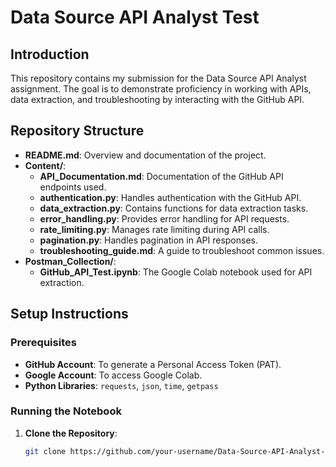 # Data Source API Analyst Test

## Introduction

This repository contains my submission for the Data Source API Analyst assignment. The goal is to demonstrate proficiency in working with APIs, data extraction, and troubleshooting by interacting with the GitHub API.

## Repository Structure

- **README.md**: Overview and documentation of the project.
- **Content/**:
  - **API_Documentation.md**: Documentation of the GitHub API endpoints used.
  - **authentication.py**: Handles authentication with the GitHub API.
  - **data_extraction.py**: Contains functions for data extraction tasks.
  - **error_handling.py**: Provides error handling for API requests.
  - **rate_limiting.py**: Manages rate limiting during API calls.
  - **pagination.py**: Handles pagination in API responses.
  - **troubleshooting_guide.md**: A guide to troubleshoot common issues.
- **Postman_Collection/**:
  - **GitHub_API_Test.ipynb**: The Google Colab notebook used for API extraction.

## Setup Instructions

### Prerequisites

- **GitHub Account**: To generate a Personal Access Token (PAT).
- **Google Account**: To access Google Colab.
- **Python Libraries**: `requests`, `json`, `time`, `getpass`

### Running the Notebook

1. **Clone the Repository**:

   ```bash
   git clone https://github.com/your-username/Data-Source-API-Analyst-Test.git
